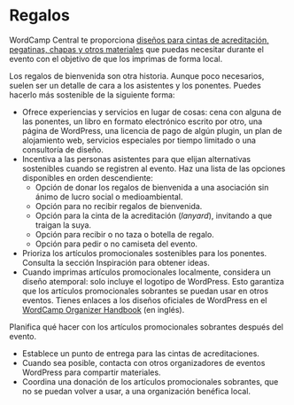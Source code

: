 # Regalos

WordCamp Central te proporciona [diseños para cintas de acreditación, pegatinas, chapas y otros materiales](https://make.wordpress.org/community/handbook/wordcamp-organizer/planning-details/swag/swag-source-files/) que puedas necesitar durante el evento con el objetivo de que los imprimas de forma local.

Los regalos de bienvenida son otra historia. Aunque poco necesarios, suelen ser un detalle de cara a los asistentes y los ponentes. Puedes hacerlo más sostenible de la siguiente forma:
- Ofrece experiencias y servicios en lugar de cosas: cena con alguna de las ponentes, un libro en formato electrónico escrito por otro, una página de WordPress, una licencia de pago de algún plugin, un plan de alojamiento web, servicios especiales por tiempo limitado o una consultoría de diseño.
- Incentiva a las personas asistentes para que elijan alternativas sostenibles cuando se registren al evento. Haz una lista de las opciones disponibles en orden descendiente:
  - Opción de donar los regalos de bienvenida a una asociación sin ánimo de lucro social o medioambiental.
  - Opción para no recibir regalos de bienvenida.
  - Opción para la cinta de la acreditación (_lanyard_), invitando a que traigan la suya.
  - Opción para recibir o no taza o botella de regalo.
  - Opción para pedir o no camiseta del evento.
- Prioriza los artículos promocionales sostenibles para los ponentes. Consulta la sección Inspiración para obtener ideas.
- Cuando imprimas artículos promocionales localmente, considera un diseño atemporal: solo incluye el logotipo de WordPress. Esto garantiza que los artículos promocionales sobrantes se puedan usar en otros eventos. Tienes enlaces a los diseños oficiales de WordPress en el [WordCamp Organizer Handbook](https://make.wordpress.org/community/handbook/wordcamp-organizer/planning-details/swag/swag-source-files/) (en inglés).

Planifica qué hacer con los artículos promocionales sobrantes después del evento.
- Establece un punto de entrega para las cintas de acreditaciones.
- Cuando sea posible, contacta con otros organizadores de eventos WordPress para compartir materiales.
- Coordina una donación de los artículos promocionales sobrantes, que no se puedan volver a usar, a una organización benéfica local.